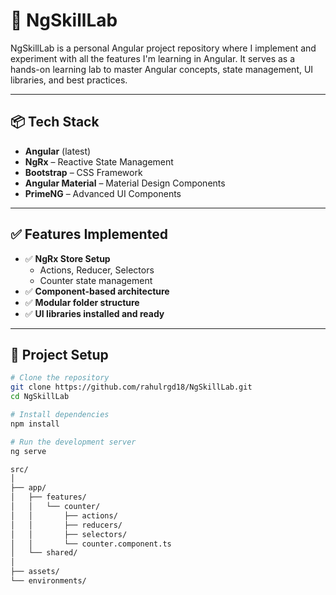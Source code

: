 # 🚀 NgSkillLab

NgSkillLab is a personal Angular project repository where I implement and experiment with all the features I'm learning in Angular. It serves as a hands-on learning lab to master Angular concepts, state management, UI libraries, and best practices.

---

## 📦 Tech Stack

- **Angular** (latest)
- **NgRx** – Reactive State Management
- **Bootstrap** – CSS Framework
- **Angular Material** – Material Design Components
- **PrimeNG** – Advanced UI Components

---

## ✅ Features Implemented

- ✅ **NgRx Store Setup**
  - Actions, Reducer, Selectors
  - Counter state management
- ✅ **Component-based architecture**
- ✅ **Modular folder structure**
- ✅ **UI libraries installed and ready**

---

## 🔧 Project Setup

```bash
# Clone the repository
git clone https://github.com/rahulrgd18/NgSkillLab.git
cd NgSkillLab

# Install dependencies
npm install

# Run the development server
ng serve

src/
│
├── app/
│   ├── features/
│   │   └── counter/
│   │       ├── actions/
│   │       ├── reducers/
│   │       ├── selectors/
│   │       └── counter.component.ts
│   └── shared/
│
├── assets/
└── environments/
